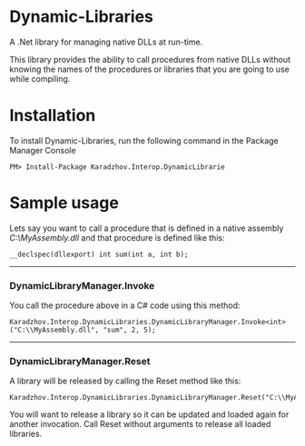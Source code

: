 Dynamic-Libraries
=================

A .Net library for managing native DLLs at run-time.

This library provides the ability to call procedures from native DLLs without knowing the names of the procedures or libraries that you are going to use while compiling.

# Installation

To install Dynamic-Libraries, run the following command in the Package Manager Console

    PM> Install-Package Karadzhov.Interop.DynamicLibrarie

# Sample usage

Lets say you want to call a procedure that is defined in a native assembly _C:\MyAssembly.dll_ and that procedure is defined like this:

    __declspec(dllexport) int sum(int a, int b);

---

### DynamicLibraryManager.Invoke
You call the procedure above in a C# code using this method:

    Karadzhov.Interop.DynamicLibraries.DynamicLibraryManager.Invoke<int>("C:\\MyAssembly.dll", "sum", 2, 5);

---

### DynamicLibraryManager.Reset
A library will be released by calling the Reset method like this:

    Karadzhov.Interop.DynamicLibraries.DynamicLibraryManager.Reset("C:\\MyAssembly.dll");

You will want to release a library so it can be updated and loaded again for another invocation. Call Reset without arguments to release all loaded libraries.